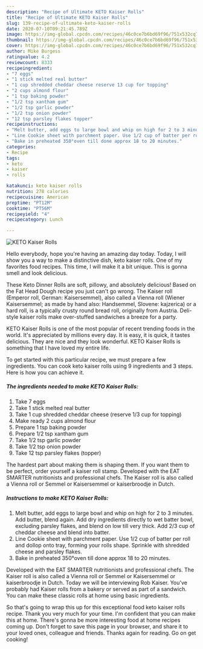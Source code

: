 ```yaml
---
description: "Recipe of Ultimate KETO Kaiser Rolls"
title: "Recipe of Ultimate KETO Kaiser Rolls"
slug: 139-recipe-of-ultimate-keto-kaiser-rolls
date: 2020-07-10T09:21:45.789Z
image: https://img-global.cpcdn.com/recipes/46c0ce7b6bd69f96/751x532cq70/keto-kaiser-rolls-recipe-main-photo.jpg
thumbnail: https://img-global.cpcdn.com/recipes/46c0ce7b6bd69f96/751x532cq70/keto-kaiser-rolls-recipe-main-photo.jpg
cover: https://img-global.cpcdn.com/recipes/46c0ce7b6bd69f96/751x532cq70/keto-kaiser-rolls-recipe-main-photo.jpg
author: Mike Burgess
ratingvalue: 4.2
reviewcount: 8333
recipeingredient:
- "7 eggs"
- "1 stick melted real butter"
- "1 cup shredded cheddar cheese reserve 13 cup for topping"
- "2 cups almond flour"
- "1 tsp baking powder"
- "1/2 tsp xantham gum"
- "1/2 tsp garlic powder"
- "1/2 tsp onion powder"
- "12 tsp parsley flakes topper"
recipeinstructions:
- "Melt butter, add eggs to large bowl and whip on high for 2 to 3 minutes. Add butter, blend again. Add dry ingredients directly to wet batter bowl, excluding parsley flakes, and blend on low till very thick. Add 2/3 cup of cheddar cheese and blend into batter."
- "Line Cookie sheet with parchment paper. Use 1/2 cup of batter per roll and dollop onto tray, forming your rolls shape. Sprinkle with shredded cheese and parsley flakes."
- "Bake in preheated 350°oven till done approx 18 to 20 minutes."
categories:
- Recipe
tags:
- keto
- kaiser
- rolls

katakunci: keto kaiser rolls 
nutrition: 278 calories
recipecuisine: American
preptime: "PT12M"
cooktime: "PT56M"
recipeyield: "4"
recipecategory: Lunch

---
```



![KETO Kaiser Rolls](https://img-global.cpcdn.com/recipes/46c0ce7b6bd69f96/751x532cq70/keto-kaiser-rolls-recipe-main-photo.jpg)

Hello everybody, hope you're having an amazing day today. Today, I will show you a way to make a distinctive dish, keto kaiser rolls. One of my favorites food recipes. This time, I will make it a bit unique. This is gonna smell and look delicious.

These Keto Dinner Rolls are soft, pillowy, and absolutely delicious! Based on the Fat Head Dough recipe you just can&#39;t go wrong. The Kaiser roll (Emperor roll, German: Kaisersemmel), also called a Vienna roll (Wiener Kaisersemmel; as made by hand also: Handsemmel, Slovene: kajzerica) or a hard roll, is a typically crusty round bread roll, originally from Austria. Deli-style kaiser rolls make over-stuffed sandwiches a breeze for a party.

KETO Kaiser Rolls is one of the most popular of recent trending foods in the world. It's appreciated by millions every day. It is easy, it is quick, it tastes delicious. They are nice and they look wonderful. KETO Kaiser Rolls is something that I have loved my entire life.


To get started with this particular recipe, we must prepare a few ingredients. You can cook keto kaiser rolls using 9 ingredients and 3 steps. Here is how you can achieve it.

<!--inarticleads1-->

##### The ingredients needed to make KETO Kaiser Rolls:

1. Take 7 eggs
1. Take 1 stick melted real butter
1. Take 1 cup shredded cheddar cheese (reserve 1/3 cup for topping)
1. Make ready 2 cups almond flour
1. Prepare 1 tsp baking powder
1. Prepare 1/2 tsp xantham gum
1. Take 1/2 tsp garlic powder
1. Take 1/2 tsp onion powder
1. Take 12 tsp parsley flakes (topper)


The hardest part about making them is shaping them. If you want them to be perfect, order yourself a kaiser roll stamp. Developed with the EAT SMARTER nutritionists and professional chefs. The Kaiser roll is also called a Vienna roll or Semmel or Kaisersemmel or kaiserbroodje in Dutch. 

<!--inarticleads2-->

##### Instructions to make KETO Kaiser Rolls:

1. Melt butter, add eggs to large bowl and whip on high for 2 to 3 minutes. Add butter, blend again. Add dry ingredients directly to wet batter bowl, excluding parsley flakes, and blend on low till very thick. Add 2/3 cup of cheddar cheese and blend into batter.
1. Line Cookie sheet with parchment paper. Use 1/2 cup of batter per roll and dollop onto tray, forming your rolls shape. Sprinkle with shredded cheese and parsley flakes.
1. Bake in preheated 350°oven till done approx 18 to 20 minutes.


Developed with the EAT SMARTER nutritionists and professional chefs. The Kaiser roll is also called a Vienna roll or Semmel or Kaisersemmel or kaiserbroodje in Dutch. Today we will be interviewing Rob Kaiser. You&#39;ve probably had Kaiser rolls from a bakery or served as part of a sandwich. You can make these classic rolls at home using basic ingredients. 

So that's going to wrap this up for this exceptional food keto kaiser rolls recipe. Thank you very much for your time. I'm confident that you can make this at home. There's gonna be more interesting food at home recipes coming up. Don't forget to save this page in your browser, and share it to your loved ones, colleague and friends. Thanks again for reading. Go on get cooking!
